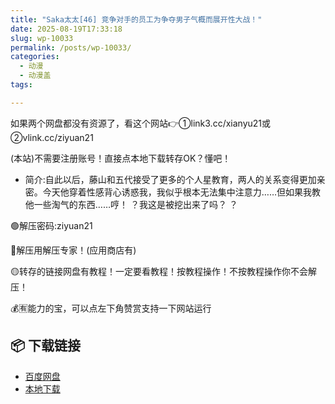 ```yaml
---
title: "Saka太太[46] 竞争对手的员工为争夺男子气概而展开性大战！"
date: 2025-08-19T17:33:18
slug: wp-10033
permalink: /posts/wp-10033/
categories:
  - 动漫
  - 动漫盖
tags:

---
```


如果两个网盘都没有资源了，看这个网站👉①link3.cc/xianyu21或②vlink.cc/ziyuan21

(本站)不需要注册账号！直接点本地下载转存OK？懂吧！

*   简介:自此以后，藤山和五代接受了更多的个人星教育，两人的关系变得更加亲密。今天他穿着性感背心诱惑我，我似乎根本无法集中注意力……但如果我教他一些淘气的东西……哼！ ？我这是被挖出来了吗？ ？

🟢解压密码:ziyuan21

🔵解压用解压专家！(应用商店有)

🟡转存的链接网盘有教程！一定要看教程！按教程操作！不按教程操作你不会解压！

💰🈶能力的宝，可以点左下角赞赏支持一下网站运行

## 📦 下载链接
- [百度网盘](https://blziyuan21.com/pay-download/10033?key=dc577de8a8&down_id=0)
- [本地下载](https://blziyuan21.com/pay-download/10033?key=dc577de8a8&down_id=1)

